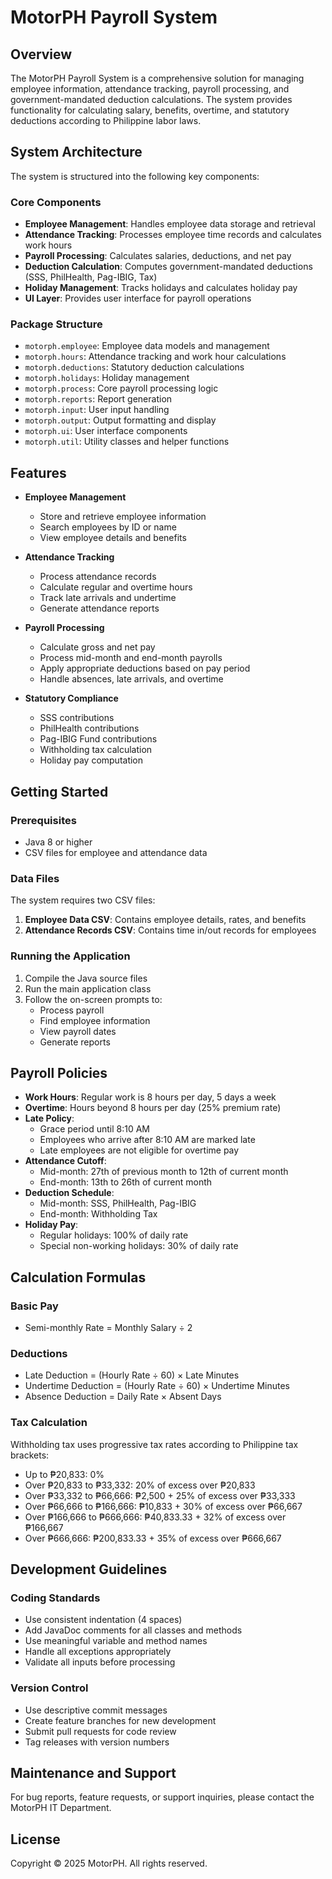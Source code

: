 # MotorPH Payroll System

## Overview
The MotorPH Payroll System is a comprehensive solution for managing employee information, attendance tracking, payroll processing, and government-mandated deduction calculations. The system provides functionality for calculating salary, benefits, overtime, and statutory deductions according to Philippine labor laws.

## System Architecture

The system is structured into the following key components:

### Core Components
- **Employee Management**: Handles employee data storage and retrieval
- **Attendance Tracking**: Processes employee time records and calculates work hours
- **Payroll Processing**: Calculates salaries, deductions, and net pay
- **Deduction Calculation**: Computes government-mandated deductions (SSS, PhilHealth, Pag-IBIG, Tax)
- **Holiday Management**: Tracks holidays and calculates holiday pay
- **UI Layer**: Provides user interface for payroll operations

### Package Structure
- `motorph.employee`: Employee data models and management
- `motorph.hours`: Attendance tracking and work hour calculations
- `motorph.deductions`: Statutory deduction calculations
- `motorph.holidays`: Holiday management
- `motorph.process`: Core payroll processing logic
- `motorph.reports`: Report generation
- `motorph.input`: User input handling
- `motorph.output`: Output formatting and display
- `motorph.ui`: User interface components
- `motorph.util`: Utility classes and helper functions

## Features

- **Employee Management**
    - Store and retrieve employee information
    - Search employees by ID or name
    - View employee details and benefits

- **Attendance Tracking**
    - Process attendance records
    - Calculate regular and overtime hours
    - Track late arrivals and undertime
    - Generate attendance reports

- **Payroll Processing**
    - Calculate gross and net pay
    - Process mid-month and end-month payrolls
    - Apply appropriate deductions based on pay period
    - Handle absences, late arrivals, and overtime

- **Statutory Compliance**
    - SSS contributions
    - PhilHealth contributions
    - Pag-IBIG Fund contributions
    - Withholding tax calculation
    - Holiday pay computation

## Getting Started

### Prerequisites
- Java 8 or higher
- CSV files for employee and attendance data

### Data Files
The system requires two CSV files:
1. **Employee Data CSV**: Contains employee details, rates, and benefits
2. **Attendance Records CSV**: Contains time in/out records for employees

### Running the Application
1. Compile the Java source files
2. Run the main application class
3. Follow the on-screen prompts to:
    - Process payroll
    - Find employee information
    - View payroll dates
    - Generate reports

## Payroll Policies

- **Work Hours**: Regular work is 8 hours per day, 5 days a week
- **Overtime**: Hours beyond 8 hours per day (25% premium rate)
- **Late Policy**:
    - Grace period until 8:10 AM
    - Employees who arrive after 8:10 AM are marked late
    - Late employees are not eligible for overtime pay
- **Attendance Cutoff**:
    - Mid-month: 27th of previous month to 12th of current month
    - End-month: 13th to 26th of current month
- **Deduction Schedule**:
    - Mid-month: SSS, PhilHealth, Pag-IBIG
    - End-month: Withholding Tax
- **Holiday Pay**:
    - Regular holidays: 100% of daily rate
    - Special non-working holidays: 30% of daily rate

## Calculation Formulas

### Basic Pay
- Semi-monthly Rate = Monthly Salary ÷ 2

### Deductions
- Late Deduction = (Hourly Rate ÷ 60) × Late Minutes
- Undertime Deduction = (Hourly Rate ÷ 60) × Undertime Minutes
- Absence Deduction = Daily Rate × Absent Days

### Tax Calculation
Withholding tax uses progressive tax rates according to Philippine tax brackets:
- Up to ₱20,833: 0%
- Over ₱20,833 to ₱33,332: 20% of excess over ₱20,833
- Over ₱33,332 to ₱66,666: ₱2,500 + 25% of excess over ₱33,333
- Over ₱66,666 to ₱166,666: ₱10,833 + 30% of excess over ₱66,667
- Over ₱166,666 to ₱666,666: ₱40,833.33 + 32% of excess over ₱166,667
- Over ₱666,666: ₱200,833.33 + 35% of excess over ₱666,667

## Development Guidelines

### Coding Standards
- Use consistent indentation (4 spaces)
- Add JavaDoc comments for all classes and methods
- Use meaningful variable and method names
- Handle all exceptions appropriately
- Validate all inputs before processing

### Version Control
- Use descriptive commit messages
- Create feature branches for new development
- Submit pull requests for code review
- Tag releases with version numbers

## Maintenance and Support

For bug reports, feature requests, or support inquiries, please contact the MotorPH IT Department.

## License

Copyright © 2025 MotorPH. All rights reserved.